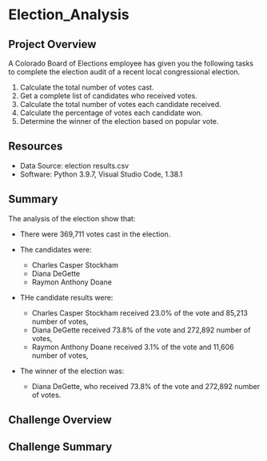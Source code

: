 # Election_Analysis

## Project Overview
A Colorado Board of Elections employee has given you the following tasks to complete the election audit of a recent local
congressional election.

1. Calculate the total number of votes cast.
2. Get a complete list of candidates who received votes.
3. Calculate the total number of votes each candidate received.
4. Calculate the percentage of votes each candidate won.
5. Determine the winner of the election based on popular vote.

## Resources
- Data Source: election results.csv
- Software: Python 3.9.7, Visual Studio Code, 1.38.1

## Summary
The analysis of the election show that:
- There were 369,711 votes cast in the election.

- The candidates were:
  - Charles Casper Stockham
  - Diana DeGette
  - Raymon Anthony Doane
 
- THe candidate results were:
  - Charles Casper Stockham received 23.0% of the vote and 85,213 number of votes,
  - Diana DeGette received 73.8% of the vote and 272,892 number of votes,
  - Raymon Anthony Doane received 3.1% of the vote and 11,606 number of votes,
 
- The winner of the election was:
  - Diana DeGette, who received 73.8% of the vote and 272,892 number of votes.

## Challenge Overview

## Challenge Summary
